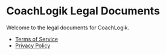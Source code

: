 # CoachLogik Legal Documents

Welcome to the legal documents for CoachLogik.

*   [Terms of Service](TERMS_OF_SERVICE.md)
*   [Privacy Policy](PRIVACY_POLICY.md) 